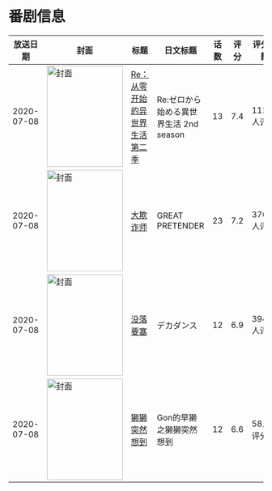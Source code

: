 # 番剧信息

|放送日期|封面|标题|日文标题|话数|评分|评分人数|
|---|---|---|---|---|---|---|
|2020-07-08|<img src="https://lain.bgm.tv/pic/cover/c/16/79/278826_w85gd.jpg" alt="封面" style="width:150px;height:200px;object-fit:cover;">|[Re：从零开始的异世界生活 第二季](https://bangumi.tv/subject/278826)|Re:ゼロから始める異世界生活 2nd season|13|7.4|11213人评分|
|2020-07-08|<img src="https://lain.bgm.tv/pic/cover/c/96/1a/285813_mpzM4.jpg" alt="封面" style="width:150px;height:200px;object-fit:cover;">|[大欺诈师](https://bangumi.tv/subject/285813)|GREAT PRETENDER|23|7.2|3765人评分|
|2020-07-08|<img src="https://lain.bgm.tv/pic/cover/c/ff/65/285879_l1lG6.jpg" alt="封面" style="width:150px;height:200px;object-fit:cover;">|[没落要塞](https://bangumi.tv/subject/285879)|デカダンス|12|6.9|3944人评分|
|2020-07-08|<img src="https://lain.bgm.tv/pic/cover/c/de/36/309899_8yV2O.jpg" alt="封面" style="width:150px;height:200px;object-fit:cover;">|[獭獭突然想到](https://bangumi.tv/subject/309899)|Gon的旱獭之獭獭突然想到|12|6.6|58人评分|
